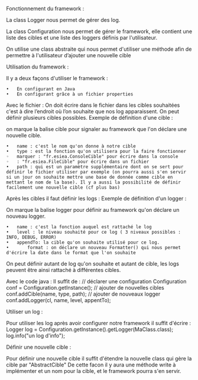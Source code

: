 Fonctionnement du framework :

La class Logger nous permet de gérer des log.

La class Configuration nous permet de gérer le framework, elle contient une liste des cibles et une liste des loggers définis par l'utilisateur.

On utilise une class abstraite qui nous permet d'utiliser une méthode afin de permettre à l'utilisateur d’ajouter une nouvelle cible

Utilisation du framework :

Il y a deux façons d'utiliser le framework :

	•	En configurant en Java
	•	En configurant grâce à un fichier properties


Avec le fichier : On doit écrire dans le fichier  dans les cibles souhaitées c'est à dire l’endroit où l’on souhaite que nos log apparaissent. On peut définir plusieurs cibles possibles. Exemple de définition d'une cible :

on marque la balise cible pour signaler au framework que l'on déclare une nouvelle cible.

	•	name : c'est le nom qu'on donne à notre cible
	•	type : est la fonction qu'on utilisera pour la faire fonctionner
	◦	marquer : "fr.esiea.ConsoleCible" pour écrire dans la console
	◦	: "fr.esiea.FileCible" pour écrire dans un fichier
	•	path : qui est un paramètre supplémentaire dont on se sert pour définir le fichier utiliser par exemple (on pourra aussi s'en servir si un jour on souhaite mettre une base de donnée comme cible en mettant le nom de la base). Il y a aussi la possibilité de définir facilement une nouvelle cible (cf plus bas)
Après les cibles il faut définir les logs : Exemple de définition d'un logger :

On marque la balise logger pour définir au framework qu'on déclare un nouveau logger.

	•	name : c'est la fonction auquel est rattaché le log
	•	level : le niveau souhaité pour ce log ( 3 niveaux possibles : INFO, DEBUG, ERROR)
	•	appendTo: la cible qu'on souhaite utilisé pour ce log.
	•       format : on déclare un nouveau Formatter() qui nous permet d'écrire la date dans le format que l'on souhaite


On peut définir autant de log qu'on souhaite et autant de cible, les logs peuvent être ainsi rattaché à différentes cibles.

Avec le code java : Il suffit de : // déclarer une configuration Configuration conf = Configuration.getInstance(); // ajouter de nouvelles cibles conf.addCible(name, type, path); // ajouter de nouveaux logger conf.addLogger(cl, name, level, appentTo);

Utiliser un log :

Pour utiliser les log après avoir configurer notre framework il suffit d'écrire : Logger log = Configuration.getInstance().getLogger(MaClass.class); log.info("un log d'info");

Définir une nouvelle cible :

Pour définir une nouvelle cible il suffit d'étendre la nouvelle class qui gère la cible par "AbstractCible" De cette facon il y aura une méthode write à implémenter et un nom pour la cible, et le framework pourra s'en servir.
